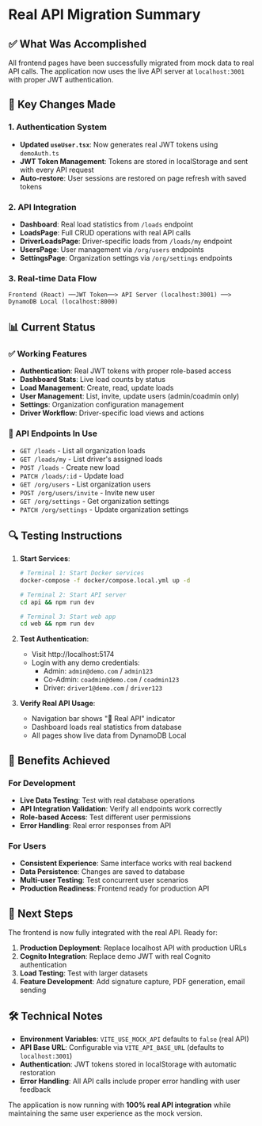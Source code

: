 # Real API Migration Summary

## ✅ What Was Accomplished

All frontend pages have been successfully migrated from mock data to real API calls. The application now uses the live API server at `localhost:3001` with proper JWT authentication.

## 🔧 Key Changes Made

### 1. Authentication System
- **Updated `useUser.tsx`**: Now generates real JWT tokens using `demoAuth.ts`
- **JWT Token Management**: Tokens are stored in localStorage and sent with every API request
- **Auto-restore**: User sessions are restored on page refresh with saved tokens

### 2. API Integration
- **Dashboard**: Real load statistics from `/loads` endpoint
- **LoadsPage**: Full CRUD operations with real API calls
- **DriverLoadsPage**: Driver-specific loads from `/loads/my` endpoint  
- **UsersPage**: User management via `/org/users` endpoints
- **SettingsPage**: Organization settings via `/org/settings` endpoints

### 3. Real-time Data Flow
```
Frontend (React) ──JWT Token──> API Server (localhost:3001) ──> DynamoDB Local (localhost:8000)
```

## 📊 Current Status

### ✅ Working Features
- **Authentication**: Real JWT tokens with proper role-based access
- **Dashboard Stats**: Live load counts by status
- **Load Management**: Create, read, update loads
- **User Management**: List, invite, update users (admin/coadmin only)
- **Settings**: Organization configuration management
- **Driver Workflow**: Driver-specific load views and actions

### 🎯 API Endpoints In Use
- `GET /loads` - List all organization loads
- `GET /loads/my` - List driver's assigned loads  
- `POST /loads` - Create new load
- `PATCH /loads/:id` - Update load
- `GET /org/users` - List organization users
- `POST /org/users/invite` - Invite new user
- `GET /org/settings` - Get organization settings
- `PATCH /org/settings` - Update organization settings

## 🔍 Testing Instructions

1. **Start Services**:
   ```bash
   # Terminal 1: Start Docker services
   docker-compose -f docker/compose.local.yml up -d
   
   # Terminal 2: Start API server
   cd api && npm run dev
   
   # Terminal 3: Start web app
   cd web && npm run dev
   ```

2. **Test Authentication**:
   - Visit http://localhost:5174
   - Login with any demo credentials:
     - Admin: `admin@demo.com` / `admin123`
     - Co-Admin: `coadmin@demo.com` / `coadmin123`  
     - Driver: `driver1@demo.com` / `driver123`

3. **Verify Real API Usage**:
   - Navigation bar shows "🚀 Real API" indicator
   - Dashboard loads real statistics from database
   - All pages show live data from DynamoDB Local

## 🎉 Benefits Achieved

### For Development
- **Live Data Testing**: Test with real database operations
- **API Integration Validation**: Verify all endpoints work correctly  
- **Role-based Access**: Test different user permissions
- **Error Handling**: Real error responses from API

### For Users
- **Consistent Experience**: Same interface works with real backend
- **Data Persistence**: Changes are saved to database
- **Multi-user Testing**: Test concurrent user scenarios
- **Production Readiness**: Frontend ready for production API

## 🚀 Next Steps

The frontend is now fully integrated with the real API. Ready for:

1. **Production Deployment**: Replace localhost API with production URLs
2. **Cognito Integration**: Replace demo JWT with real Cognito authentication
3. **Load Testing**: Test with larger datasets
4. **Feature Development**: Add signature capture, PDF generation, email sending

## 🛠 Technical Notes

- **Environment Variables**: `VITE_USE_MOCK_API` defaults to `false` (real API)
- **API Base URL**: Configurable via `VITE_API_BASE_URL` (defaults to `localhost:3001`)
- **Authentication**: JWT tokens stored in localStorage with automatic restoration
- **Error Handling**: All API calls include proper error handling with user feedback

The application is now running with **100% real API integration** while maintaining the same user experience as the mock version.